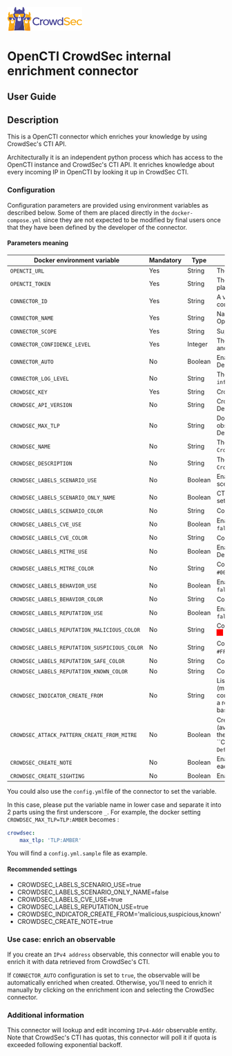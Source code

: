 ![CrowdSec Logo](images/logo_crowdsec.png)

# OpenCTI CrowdSec internal enrichment connector

## User Guide

<!-- START doctoc generated TOC please keep comment here to allow auto update -->
<!-- DON'T EDIT THIS SECTION, INSTEAD RE-RUN doctoc TO UPDATE -->


<!-- END doctoc generated TOC please keep comment here to allow auto update -->

## Description

This is a OpenCTI connector which enriches your knowledge by using CrowdSec's CTI API.

Architecturally it is an independent python process which has access to the OpenCTI instance and CrowdSec's CTI API. 
It enriches knowledge about every incoming IP in OpenCTI by looking it up in CrowdSec CTI.

### Configuration

Configuration parameters are provided using environment variables as described below. Some of them are placed directly in the `docker-compose.yml` since they are not expected to be modified by final users once that they have been defined by the developer of the connector.



#### Parameters meaning

| Docker environment variable | Mandatory | Type | Description                                                                                                                                                |
| ----------------------------------- | ------------ | ---------------------------------------------------------------------------------------------------------------------------------------------------------- | ------------------------------------ |
| `OPENCTI_URL`  | Yes  | String    | The URL of the OpenCTI platform.                                                                                                                           |
| `OPENCTI_TOKEN` | Yes          | String  | The default admin token configured in the OpenCTI platform parameters file.                                                                                |
| `CONNECTOR_ID`  | Yes          | String    | A valid arbitrary `UUIDv4` that must be unique for this connector.                                                                                         |
| `CONNECTOR_NAME` | Yes          | String    | Name of the CrowdSec connector to be shown in OpenCTI.                                                                                  |
| `CONNECTOR_SCOPE` | Yes          | String    | Supported scope: `IPv4-Addr`                                                                                   |
| `CONNECTOR_CONFIDENCE_LEVEL` | Yes          | Integer | The default confidence level  (an integer between 0 and 100).                                                                |
| `CONNECTOR_AUTO` | No | Boolean | Enable/disable auto-enrichment of observables. Default: `false` |
| `CONNECTOR_LOG_LEVEL` | No         | String    | The log level for this connector, could be `debug`, `info`, `warn` or `error` (less verbose). Default: `info`                                          |
| `CROWDSEC_KEY`   | Yes       | String | CrowdSec CTI  API key. See [instructions to obtain it](https://docs.crowdsec.net/docs/next/cti_api/getting_started/#getting-an-api-key)                                                                         |
| `CROWDSEC_API_VERSION` | No | String | CrowdSec API version. Supported version: `v2`. Default: `v2`. |
| `CROWDSEC_MAX_TLP` | No     | String | Do not send any data to CrowdSec if the TLP of the observable is greater than `crowdsec_max_tlp`. Default: `TLP:AMBER` |
| `CROWDSEC_NAME` | No     | String | The CrowdSec organization name. Default: `CrowdSec`                                                         |
| `CROWDSEC_DESCRIPTION` | No     | String | The CrowdSec organization description. Default: `CrowdSec CTI enrichment`                                   |
| `CROWDSEC_LABELS_SCENARIO_USE` | No | Boolean | Enable/disable labels creation based on CTI scenario. Default: `true` |
| `CROWDSEC_LABELS_SCENARIO_ONLY_NAME` | No | Boolean | CTI scenario has a label and a name part. You can set here to use only name part. Default: `false` |
| `CROWDSEC_LABELS_SCENARIO_COLOR` | No | String | Color of scenario based labels. Default: `#2E2A14` ![](./images/labels/2E2A14.png) |
| `CROWDSEC_LABELS_CVE_USE` | No | Boolean | Enable/Disable CTI cve name based labels. Default: `false` |
| `CROWDSEC_LABELS_CVE_COLOR` | No | String | Color of cve based labels. Default: `#800080` ![](./images/labels/800080.png) |
| `CROWDSEC_LABELS_MITRE_USE` | No | Boolean | Enable/Disable CTI mitre technique based labels. Default: `false` |
| `CROWDSEC_LABELS_MITRE_COLOR` | No | String | Color of mitre technique based labels. Default: `#000080` ![](./images/labels/000080.png) |
| `CROWDSEC_LABELS_BEHAVIOR_USE` | No | Boolean | Enable/Disable CTI behavior based labels. Default: `false` |
| `CROWDSEC_LABELS_BEHAVIOR_COLOR` | No | String | Color of behavior based labels. Default: `#808000` ![](./images/labels/808000.png) |
| `CROWDSEC_LABELS_REPUTATION_USE` | No | Boolean | Enable/Disable CTI reputation based labels. Default: `false` |
| `CROWDSEC_LABELS_REPUTATION_MALICIOUS_COLOR` | No | String | Color of malicious reputation label. Default: `#FF0000` ![](./images/labels/FF0000.png) |
| `CROWDSEC_LABELS_REPUTATION_SUSPICIOUS_COLOR` | No | String | Color of suspicious reputation label. Default: `#FFA500` ![](./images/labels/FFA500.png) |
| `CROWDSEC_LABELS_REPUTATION_SAFE_COLOR` | No | String | Color of safe reputation label. Default: `#00BFFF` ![](./images/labels/00BFFF.png) |
| `CROWDSEC_LABELS_REPUTATION_KNOWN_COLOR` | No | String | Color of safe reputation label. Default: `#808080` ![](./images/labels/808080.png) |
| `CROWDSEC_INDICATOR_CREATE_FROM` | No | String | List of reputations to create indicators from (malicious, suspicious, known, safe) separated by comma. Default: empty `''`. If an IP is detected with a reputation that belongs to this list, an indicator based on the observable will be created. |
| `CROWDSEC_ATTACK_PATTERN_CREATE_FROM_MITRE` | No | Boolean | Create attack patterns from MITRE techniques (available only if indicator is created depending on the above ``CROWDSEC_INDICATOR_CREATE_FROM` setting). Default `true` |
| `CROWDSEC_CREATE_NOTE` | No | Boolean | Enable/disable creation of a note in observable for each enrichment. Default: `false` |
| `CROWDSEC_CREATE_SIGHTING` | No | Boolean | Enable/disable creation of a sighting. Default: `true` |

You could also use the `config.yml`file of the connector to set the variable.  

In this case, please put the variable name in lower case and separate it into 2 parts using the first underscore `_`. For example, the docker setting `CROWDSEC_MAX_TLP=TLP:AMBER` becomes : 

```yaml
crowdsec:
	max_tlp: 'TLP:AMBER'
```

You will find a `config.yml.sample` file as example.



#### Recommended settings



  - CROWDSEC_LABELS_SCENARIO_USE=true
  - CROWDSEC_LABELS_SCENARIO_ONLY_NAME=false
  - CROWDSEC_LABELS_CVE_USE=true
  - CROWDSEC_LABELS_REPUTATION_USE=true
  - CROWDSEC_INDICATOR_CREATE_FROM='malicious,suspicious,known'
  - CROWDSEC_CREATE_NOTE=true



### Use case: enrich an observable

If you create an `IPv4 address` observable, this connector will enable you to enrich it with data retrieved from CrowdSec's CTI. 

If `CONNECTOR_AUTO` configuration is set to `true`, the observable will be automatically enriched when created. Otherwise, you'll need to enrich it manually by clicking on the enrichment icon and selecting the CrowdSec connector.



### Additional information

This connector will lookup and edit incoming `IPv4-Addr` observable entity.
Note that CrowdSec's CTI has quotas, this connector will poll it if quota is exceeded following exponential backoff.
